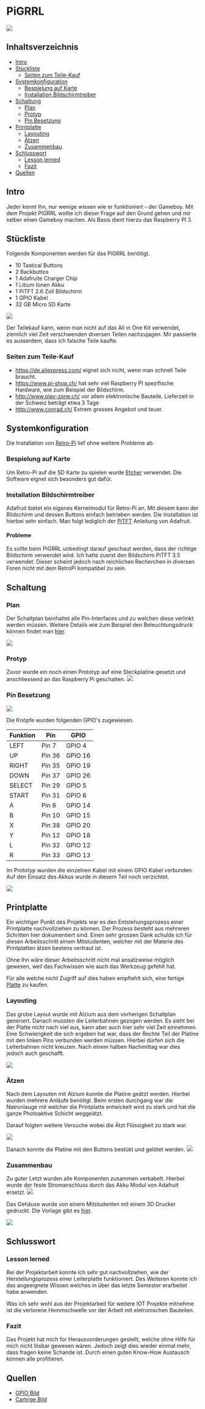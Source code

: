 # PiGRRL
![](res/cartridge.png?raw=true)
## Inhaltsverzeichnis

- [Intro](#t1)
- [Stückliste](#t2)
    - [Seiten zum Teile-Kauf](#t2-1)
- [Systemkonfiguration](#t3)
    - [Bespielung auf Karte](#t3-1)
    - [Installation Bildschirmtreiber](#t3-2)
- [Schaltung](#t4)
    - [Plan](#t4-1)
    - [Protyp](#t4-2)
    - [Pin Besetzung](#t4-3)
- [Printplatte](#t5)
    - [Layouting](#t5-1)
    - [Ätzen](#t5-2)
    - [Zusammenbau](#t5-3)
- [Schlusswort](#t6)
    - [Lesson lerned](#t6-1)
    - [Fazit](#t6-2)
- [Quellen](#t7)

## <a name="t1">Intro
Jeder kennt Ihn, nur wenige wissen wie er funktioniert - der Gameboy.
Mit dem Projekt PiGRRL wollte ich dieser Frage auf den Grund gehen und mir selber einen Gameboy machen.
Als Basis dient hierzu das Raspberry PI 3.

## <a name="t2">Stückliste
Folgende Komponenten werden für das PiGRRL benötigt. 

- 10 Tastical Buttons
- 2 Backbuttos
- 1 Adafruite Charger Chip
- 1 Litium Ionen Akku
- 1 PiTFT 2.6 Zoll Bildschirm
- 1 GPIO Kabel
- 32 GB Micro SD Karte

![](res/teile.jpg?raw=true)

Der Teilekauf kann, wenn man nicht auf das All in One Kit verwendet, 
ziemlich viel Zeit verschwenden diversen Teilen nachzujagen.
Mir passierte es ausserdem, dass ich falsche Teile kaufte.

### <a name="t2-1">Seiten zum Teile-Kauf
- https://de.aliexpress.com/ eignet sich nicht, wenn man schnell Teile braucht.
- https://www.pi-shop.ch/ hat sehr viel Raspberry PI spezifische Hardware, wie zum Beispiel der Bildschirm.
- http://www.play-zone.ch/ vor allem elektronische Bauteile. Lieferzeit in der Schweiz beträgt etwa 3 Tage
- http://www.conrad.ch/ Extrem grosses Angebot und teuer.


## <a name="t3">Systemkonfiguration
Die Installation von [Retro-Pi](https://retropie.org.uk/download/) lief ohne weitere Probleme ab. 

### <a name="t3-1">Bespielung auf Karte
Um Retro-Pi auf die SD Karte zu spielen wurde [Etcher](https://etcher.io/) verwendet. 
Die Software eignet sich besonders gut dafür.

### <a name="t3-2">Installation Bildschirmtreiber
Adafruit bietet ein eigenes Kernelmodul für Retro-Pi an. 
Mit diesem kann der Bildschirm und dessen Buttons einfach betrieben werden.
Die Installation ist hierbei sehr einfach. Man folgt lediglich der
[PiTFT](https://learn.adafruit.com/running-opengl-based-games-and-emulators-on-adafruit-pitft-displays/pitft-setup)
Anleitung von Adafruit.

#### <a name="t3-2-1">Probleme
Es sollte beim PiGRRL unbedingt darauf geschaut werden, dass der richtige Bildschirm verwendet wird. 
Ich hatte zuerst den Bildschirm PiTFT 3.5 verwendet. 
Dieser scheint jedoch nach reichlichen Recherchen in diversen Foren nicht mit dem RetroPi kompatibel zu sein.

## <a name="t4">Schaltung
### <a name="t4-1">Plan
Der Schaltplan beinhaltet alle Pin-Interfaces und zu welchen diese verlinkt werden müssen.
Weitere Details wie zum Beispiel den Beleuchtungsdruck können findet man [hier](res/PiGrrl.PDF).

![](res/schaltplan.png?raw=true)

### <a name="t4-2">Protyp
Zuvor wurde ein noch einen Prototyp auf eine Steckplatine gesetzt und anschliessend an das Raspberry Pi geschalten.
![](res/plain_plate.jpeg?raw=true)

### <a name="t4-3">Pin Besetzung
![](res/gpios.png?raw=true)

Die Knöpfe wurden folgenden GPIO's zugewiesen.

Funktion | Pin | GPIO
--- | --- | ---
LEFT|Pin 7 |GPIO 4
UP|Pin 36|GPIO 16
RIGHT|Pin 35|GPIO 19
DOWN|Pin 37|GPIO 26
SELECT|Pin 29|GPIO 5
START|Pin 31|GPIO 6
A|Pin 8|GPIO 14
B|Pin 10|GPIO 15
X|Pin 38|GPIO 20
Y|Pin 12|GPIO 18
L|Pin 32|GPIO 12
R|Pin 33|GPIO 13


Im Prototyp wurden die einzelnen Kabel mit einem GPIO Kabel verbunden.
Auf den Einsatz des Akkus wurde in diesem Teil noch verzichtet.

![](res/prototyp.jpg?raw=true)
## <a name="t5">Printplatte
Ein wichtiger Punkt des Projekts war es den Entstehungsprozess einer Printplatte nachvollziehen zu können.
Der Prozess besteht aus mehreren Schritten hier dokumentiert sind.
Einen sehr grossen Dank schulde ich für diesen Arbeitsschritt einem Mitstudenten, 
welcher mit der Materie des Printplatten ätzen bestens vertraut ist. 

Ohne Ihn wäre dieser Arbeitsschritt nicht mal ansatzweise möglich gewesen, weil das Fachwissen wie auch das Werkzeug gefehlt hat.

Für alle welche nicht Zugriff auf dies haben empfiehlt sich, eine fertige [Platte](https://www.adafruit.com/product/3015)
zu kaufen.

### <a name="t5-1">Layouting
Das grobe Layout wurde mit Alzium aus dem vorherigen Schaltplan generiert.
Danach mussten die Leiterbahnen gezogen werden. Es sieht bei der Platte nicht nach viel aus, 
kann aber auch hier sehr viel Zeit einnehmen. 
Eine Schwierigkeit die sich ergeben hat war, dass der Rechte Teil der Platine mit den linken Pins verbunden werden müssen.
Hierbei dürfen sich die Leiterbahnen nicht kreuzen. Nach einem halben Nachmittag war dies jedoch auch geschafft.

![](res/layout.png?raw=true)

### <a name="t5-2">Ätzen
Nach dem Layouten mit Alzium konnte die Platine geätzt werden. Hierbei wurden mehrere Anläufe benötigt.
Beim ersten durchgang war die Natronlauge mit welcher die Printplatte entwickelt wird zu stark und hat die ganze Photoaktive Schicht weggeätzt.

Darauf folgten weitere Versuche wobei die Ätzt Flüssigkeit zu stark war.

![](res/leiterplatte.jpeg?raw=true)

Danach konnte die Platine mit den Buttons bestükt und gelötet werden.
![](res/platte_teile.jpg?raw=true)

### <a name="t5-3">Zusammenbau
Zu guter Letzt wurden alle Komponenten zusammen verkabelt. 
Hierbei wurde der feste Stromanschluss durch das Akku Modul von Adafruit ersetzt.
![](res/zusammenbau.jpg?raw=true)

Das Gehäuse wurde von einem Mitstudenten mit einem 3D Drucker gedruckt.
Die Vorlage gibt es [hier](https://www.thingiverse.com/thing:382485).

![](res/final_gameboy.jpg?raw=true)

## <a name="t6">Schlusswort
### <a name="t6-1">Lesson lerned
Bei der Projektarbeit konnte ich sehr gut nachvollziehen, wie der Herstellungsprozess einer Leiterplatte funktioniert.
Des Weiteren konnte ich das angeeignete Wissen welches in über das letzte Semester erarbeitet habe anwenden.

Was ich sehr wohl aus der Projektarbeit für weitere IOT Projekte mitnehme ist die verlorene Hemmschwelle vor der Arbeit mit eletronischen Bauteilen.

### <a name="t6-2">Fazit
Das Projekt hat mich for Herausvorderungen gestellt, welche ohne Hilfe für mich nicht lösbar gewesen wären.
Jedoch zeigt dies wieder einmal mehr, dass fragen keine Schande ist. Durch einen guten Know-How Austausch können alle profitieren.

## <a name="t7">Quellen
- [GPIO Bild](http://pi4j.com/pins/model-3b-rev1.html)
- [Cartrige Bild](https://www.theverge.com/2016/4/7/11383166/this-hacked-game-boy-hides-a-raspberry-pi-and-hundreds-of-games)
